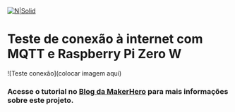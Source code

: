 [![N|Solid](https://www.makerhero.com/wp-content/uploads/2023/02/makerhero-logo.svg)](https://nodesource.com/products/nsolid)

# Teste de conexão à internet com MQTT e Raspberry Pi Zero W

![Teste conexão](colocar imagem aqui)

### Acesse o tutorial no <span style="color:blue"></span>[Blog da MakerHero](https://www.makerhero.com/blog/) para mais informações sobre este projeto.
